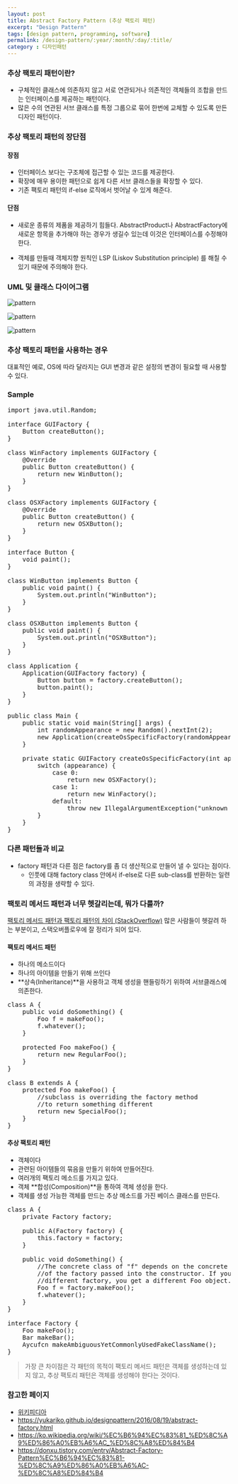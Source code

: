```yaml
---
layout: post
title: Abstract Factory Pattern (추상 팩토리 패턴)
excerpt: "Design Pattern"
tags: [design pattern, programming, software]
permalink: /design-pattern/:year/:month/:day/:title/
category : 디자인패턴
---
```


### 추상 팩토리 패턴이란?
- 구체적인 클래스에 의존하지 않고 서로 연관되거나 의존적인 객체들의 조합을 만드는 인터페이스를 제공하는 패턴이다.
- 많은 수의 연관된 서브 클래스를 특정 그룹으로 묶어 한번에 교체할 수 있도록 만든 디자인 패턴이다.

### 추상 팩토리 패턴의 장단점
#### 장점
- 인터페이스 보다는 구조체에 접근할 수 있는 코드를 제공한다.
- 확장에 매우 용이한 패턴으로 쉽게 다른 서브 클래스들을 확장할 수 있다.
- 기존 팩토리 패턴의 if-else 로직에서 벗어날 수 있게 해준다.

#### 단점
- 새로운 종류의 제품을 제공하기 힘들다. AbstractProduct나 AbstractFactory에 새로운 항목을 추가해야 하는 경우가 생길수 있는데 이것은 인터페이스를 수정해야 한다.

- 객체를 만들때 객체지향 원칙인 LSP (Liskov Substitution principle) 를 해칠 수 있기 때문에 주의해야 한다.


### UML 및 클래스 다이어그램

![pattern](https://upload.wikimedia.org/wikipedia/commons/a/aa/W3sDesign_Abstract_Factory_Design_Pattern_UML.jpg)

![pattern](https://upload.wikimedia.org/wikipedia/commons/thumb/a/a7/Abstract_factory.svg/517px-Abstract_factory.svg.png)

![pattern](https://upload.wikimedia.org/wikipedia/commons/thumb/9/9d/Abstract_factory_UML.svg/677px-Abstract_factory_UML.svg.png)

### 추상 팩토리 패턴을 사용하는 경우
대표적인 예로, OS에 따라 달라지는 GUI 변경과 같은 설정의 변경이 필요할 때 사용할 수 있다.

### Sample
<pre class="prettyprint">
import java.util.Random;

interface GUIFactory {
    Button createButton();
}

class WinFactory implements GUIFactory {
    @Override
    public Button createButton() {
        return new WinButton();
    }
}

class OSXFactory implements GUIFactory {
    @Override
    public Button createButton() {
        return new OSXButton();
    }
}

interface Button {
    void paint();
}

class WinButton implements Button {
    public void paint() {
        System.out.println("WinButton");
    }
}

class OSXButton implements Button {
    public void paint() {
        System.out.println("OSXButton");
    }
}

class Application {
    Application(GUIFactory factory) {
        Button button = factory.createButton();
        button.paint();
    }
}

public class Main {
    public static void main(String[] args) {
        int randomAppearance = new Random().nextInt(2);
        new Application(createOsSpecificFactory(randomAppearance));
    }

    private static GUIFactory createOsSpecificFactory(int appearance) {
        switch (appearance) {
            case 0:
                return new OSXFactory();
            case 1:
                return new WinFactory();
            default:
                throw new IllegalArgumentException("unknown " + appearance);
        }
    }
}
</pre>

### 다른 패턴들과 비교
- factory 패턴과 다른 점은 factory를 좀 더 생산적으로 만들어 낼 수 있다는 점이다.
  - 인풋에 대해 factory class 안에서 if-else로 다른 sub-class를 반환하는 일련의 과정을 생략할 수 있다.

### 팩토리 메서드 패턴과 너무 헷갈리는데, 뭐가 다를까?

[팩토리 메서드 패턴과 팩토리 패턴의 차이 (StackOverflow)](https://stackoverflow.com/questions/5739611/what-are-the-differences-between-abstract-factory-and-factory-design-patterns)
많은 사람들이 헷갈려 하는 부분이고, 스택오버플로우에 잘 정리가 되어 있다.

#### 팩토리 메서드 패턴
- 하나의 메소드이다
- 하나의 아이템을 만들기 위해 쓰인다
- **상속(Inheritance)**을 사용하고 객체 생성을 핸들링하기 위하여 서브클래스에 의존한다.

<pre class="prettyprint">
class A {
    public void doSomething() {
        Foo f = makeFoo();
        f.whatever();   
    }

    protected Foo makeFoo() {
        return new RegularFoo();
    }
}

class B extends A {
    protected Foo makeFoo() {
        //subclass is overriding the factory method 
        //to return something different
        return new SpecialFoo();
    }
}
</pre>

#### 추상 팩토리 패턴
- 객체이다
- 관련된 아이템들의 묶음을 만들기 위하여 만들어진다.
- 여러개의 팩토리 메소드를 가지고 있다.
- 객체 **합성(Composition)**을 통하여 객체 생성을 한다.
- 객체를 생성 가능한 객체를 만드는 추상 메소드를 가진 베이스 클래스를 만든다.


<pre class="prettyprint">
class A {
    private Factory factory;

    public A(Factory factory) {
        this.factory = factory;
    }

    public void doSomething() {
        //The concrete class of "f" depends on the concrete class
        //of the factory passed into the constructor. If you provide a
        //different factory, you get a different Foo object.
        Foo f = factory.makeFoo();
        f.whatever();
    }
}

interface Factory {
    Foo makeFoo();
    Bar makeBar();
    Aycufcn makeAmbiguousYetCommonlyUsedFakeClassName();
}
</pre>

> 가장 큰 차이점은 각 패턴의 목적이 팩토리 메서드 패턴은 객체를 생성하는데 있지 않고, 추상 팩토리 패턴은 객체를 생성해야 한다는 것이다. 


### 참고한 페이지
- [위키피디아](https://en.wikipedia.org/wiki/Abstract_factory_pattern#Java_example)
- https://yukariko.github.io/designpattern/2016/08/19/abstract-factory.html  
- https://ko.wikipedia.org/wiki/%EC%B6%94%EC%83%81_%ED%8C%A9%ED%86%A0%EB%A6%AC_%ED%8C%A8%ED%84%B4  
- https://donxu.tistory.com/entry/Abstract-Factory-Pattern%EC%B6%94%EC%83%81-%ED%8C%A9%ED%86%A0%EB%A6%AC-%ED%8C%A8%ED%84%B4  